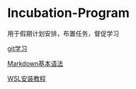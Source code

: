 # Incubation-Program
用于假期计划安排，布置任务，督促学习


[git学习](https://github.com/silence-breaker/Incubation-Program/blob/main/git-learning.md)

[Markdown基本语法](https://forum-zh.obsidian.md/t/topic/435)

[WSL安装教程](https://github.com/silence-breaker/Incubation-Program/blob/main/WSL%E5%AE%89%E8%A3%85.md)

